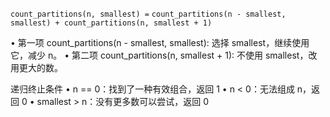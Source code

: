 `count_partitions(n, smallest) =` 
`count_partitions(n - smallest, smallest) + count_partitions(n, smallest + 1)`

• 第一项 count_partitions(n - smallest, smallest):
选择 smallest，继续使用它，减少 n。
• 第二项 count_partitions(n, smallest + 1):
不使用 smallest，改用更大的数。

递归终止条件
	• n == 0：找到了一种有效组合，返回 1
	• n < 0：无法组成 n，返回 0
	• smallest > n：没有更多数可以尝试，返回 0

